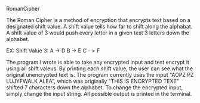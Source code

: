 RomanCipher

The Roman Cipher is a method of encryption that encrypts text based on a designated shift value. A shift value tells how far to shift 
along the alphabat. A shift value of 3 would push every letter in a given text 3 letters down the alphabet.

EX: Shift Value 3:
A -> D
B -> E
C - > F

The program I wrote is able to take any encrypted input and test encrypt it using all shift valeus. By printing each shift value, the user can 
see what the original unencrypted text is. The program currently uses the input "AOPZ PZ LUJYFWALK ALEA", which was originally
"THIS IS ENCRYPTED TEXT" shifted 7 characters down the alphabet. To change the encrypted input, simply change the input string. All possible 
output is printed in the terminal.
